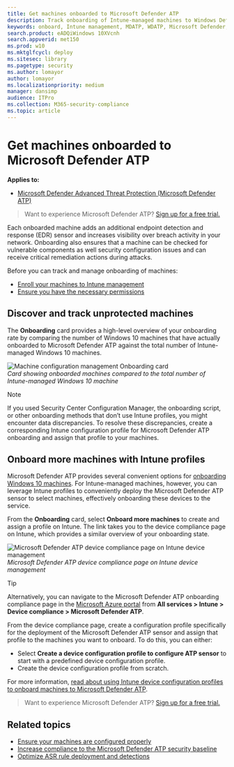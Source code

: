 ```yaml
---
title: Get machines onboarded to Microsoft Defender ATP
description: Track onboarding of Intune-managed machines to Windows Defender ATP and increase onboarding rate.
keywords: onboard, Intune management, MDATP, WDATP, Microsoft Defender, Windows Defender, advanced threat protection, configuration management
search.product: eADQiWindows 10XVcnh
search.appverid: met150
ms.prod: w10
ms.mktglfcycl: deploy
ms.sitesec: library
ms.pagetype: security
ms.author: lomayor
author: lomayor
ms.localizationpriority: medium
manager: dansimp
audience: ITPro
ms.collection: M365-security-compliance 
ms.topic: article
---
```


# Get machines onboarded to Microsoft Defender ATP

**Applies to:**
- [Microsoft Defender Advanced Threat Protection (Microsoft Defender ATP)](https://go.microsoft.com/fwlink/p/?linkid=2069559)

>Want to experience Microsoft Defender ATP? [Sign up for a free trial.](https://www.microsoft.com/microsoft-365/windows/microsoft-defender-atp?ocid=docs-wdatp-onboardconfigure-abovefoldlink)

Each onboarded machine adds an additional endpoint detection and response (EDR) sensor and increases visibility over breach activity in your network. Onboarding also ensures that a machine can be checked for vulnerable components as well security configuration issues and can receive critical remediation actions during attacks.

Before you can track and manage onboarding of machines:
- [Enroll your machines to Intune management](configure-machines.md#enroll-machines-to-intune-management)
- [Ensure you have the necessary permissions](configure-machines.md#obtain-required-permissions)

## Discover and track unprotected machines

The **Onboarding** card provides a high-level overview of your onboarding rate by comparing the number of Windows 10 machines that have actually onboarded to Microsoft Defender ATP against the total number of Intune-managed Windows 10 machines.

![Machine configuration management Onboarding card](images/secconmgmt_onboarding_card.png)<br>
*Card showing onboarded machines compared to the total number of Intune-managed Windows 10 machine*

>[!NOTE]
>If you used Security Center Configuration Manager, the onboarding script, or other onboarding methods that don’t use Intune profiles, you might encounter data discrepancies. To resolve these discrepancies, create a corresponding Intune configuration profile for Microsoft Defender ATP onboarding and assign that profile to your machines.

## Onboard more machines with Intune profiles

Microsoft Defender ATP provides several convenient options for [onboarding Windows 10 machines](onboard-configure.md). For Intune-managed machines, however, you can leverage Intune profiles to conveniently deploy the Microsoft Defender ATP sensor to select machines, effectively onboarding these devices to the service.

From the **Onboarding** card, select **Onboard more machines** to create and assign a profile on Intune. The link takes you to the device compliance page on Intune, which provides a similar overview of your onboarding state.

![Microsoft Defender ATP device compliance page on Intune device management](images/secconmgmt_onboarding_1deviceconfprofile.png)<br>
   *Microsoft Defender ATP device compliance page on Intune device management*

>[!TIP]
>Alternatively, you can navigate to the Microsoft Defender ATP onboarding compliance page in the [Microsoft Azure portal](https://portal.azure.com/) from **All services > Intune > Device compliance > Microsoft Defender ATP**.

From the device compliance page, create a configuration profile specifically for the deployment of the Microsoft Defender ATP sensor and assign that profile to the machines you want to onboard. To do this, you can either:

- Select **Create a device configuration profile to configure ATP sensor** to start with a predefined device configuration profile.
- Create the device configuration profile from scratch.

For more information, [read about using Intune device configuration profiles to onboard machines to Microsoft Defender ATP](https://docs.microsoft.com/intune/advanced-threat-protection#onboard-devices-by-using-a-configuration-profile).

>Want to experience Microsoft Defender ATP? [Sign up for a free trial.](https://www.microsoft.com/microsoft-365/windows/microsoft-defender-atp?ocid=docs-wdatp-onboardconfigure-belowfoldlink)

## Related topics
- [Ensure your machines are configured properly](configure-machines.md)
- [Increase compliance to the Microsoft Defender ATP security baseline](configure-machines-security-baseline.md)
- [Optimize ASR rule deployment and detections](configure-machines-asr.md)
